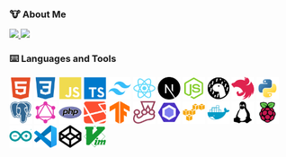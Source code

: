 ### 🐮 About Me

<a href="https://github.com/vn7n24fzkq/github-profile-summary-cards">
  <img src="https://raw.githubusercontent.com/taiyaki-715/taiyaki-715/master/profile-summary-card-output/nord_bright/0-profile-details.svg" height="190px"/>
</a>

<a href="https://github.com/vn7n24fzkq/github-profile-summary-cards">
  <img src="https://raw.githubusercontent.com/taiyaki-715/taiyaki-715/master/profile-summary-card-output/nord_bright/2-most-commit-language.svg" height="190px"/>
</a>

### ⌨️ Languages and Tools
<div>
<!--   frontend -->
  <img src="https://github.com/devicons/devicon/blob/master/icons/html5/html5-plain.svg" width=40/>
  <img src="https://github.com/devicons/devicon/blob/master/icons/css3/css3-plain.svg" width=40/>
  <img src="https://github.com/devicons/devicon/blob/master/icons/javascript/javascript-plain.svg" width=40/>
  <img src="https://github.com/devicons/devicon/blob/master/icons/typescript/typescript-plain.svg" width=40/>
  <img src="https://github.com/devicons/devicon/blob/master/icons/tailwindcss/tailwindcss-plain.svg" width=40/>
  <img src="https://github.com/devicons/devicon/blob/master/icons/react/react-original.svg" width=40/>
  <img src="https://github.com/devicons/devicon/blob/master/icons/nextjs/nextjs-original.svg" width=40/>

<!--   backend -->
  <img src="https://github.com/devicons/devicon/blob/master/icons/nodejs/nodejs-original.svg" width=40/>
  <img src="https://github.com/devicons/devicon/blob/master/icons/denojs/denojs-original.svg" width=40/>
  <img src="https://github.com/devicons/devicon/blob/master/icons/nestjs/nestjs-plain.svg" width=40/>
  <img src="https://github.com/devicons/devicon/blob/master/icons/python/python-original.svg" width=40/>
  <img src="https://github.com/devicons/devicon/blob/master/icons/postgresql/postgresql-plain.svg" width=40/>
  <img src="https://github.com/devicons/devicon/blob/master/icons/graphql/graphql-plain.svg" width=40/>
  <img src="https://github.com/devicons/devicon/blob/master/icons/php/php-original.svg" width=40/>
  <img src="https://github.com/devicons/devicon/blob/master/icons/laravel/laravel-plain.svg" width=40/>
  
  
<!--   ml -->
  <img src="https://github.com/devicons/devicon/blob/master/icons/tensorflow/tensorflow-original.svg" width=40/>

<!--   quality -->
  <img src="https://github.com/devicons/devicon/blob/master/icons/jest/jest-plain.svg" width=40/>
  <img src="https://github.com/devicons/devicon/blob/master/icons/eslint/eslint-original.svg" width=40/>

<!--   infrastracture -->
  <img src="https://github.com/devicons/devicon/blob/master/icons/amazonwebservices/amazonwebservices-original.svg" width=40/>
  
<!--   container -->
  <img src="https://github.com/devicons/devicon/blob/master/icons/docker/docker-plain.svg" width=40/>

<!--   os -->
  <img src="https://github.com/devicons/devicon/blob/master/icons/linux/linux-plain.svg" width=40/>

<!--  hardware  -->
  <img src="https://github.com/devicons/devicon/blob/master/icons/raspberrypi/raspberrypi-original.svg" width=40/>
  <img src="https://github.com/devicons/devicon/blob/master/icons/arduino/arduino-original.svg" width=40/>

<!--  coding  -->
  <img src="https://github.com/devicons/devicon/blob/master/icons/vscode/vscode-original.svg" width=40/>
  <img src="https://github.com/devicons/devicon/blob/master/icons/codepen/codepen-plain.svg" width=40/>
  <img src="https://github.com/devicons/devicon/blob/master/icons/vim/vim-plain.svg" width=40/>
</div>
